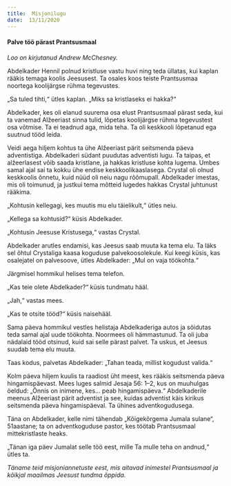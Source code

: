 ```yaml
---
title:  Misjonilugu  
date:  13/11/2020  
---
```


#### Palve töö pärast Prantsusmaal

_Loo on kirjutanud Andrew McChesney._

Abdelkader Hennil polnud kristluse vastu huvi ning teda üllatas, kui kaplan rääkis temaga koolis Jeesusest. Ta osales koos teiste Prantsusmaa noortega koolijärgse rühma tegevustes.

„Sa tuled tihti,“ ütles kaplan. „Miks sa kristlaseks ei hakka?“

Abdelkader, kes oli elanud suurema osa elust Prantsusmaal pärast seda, kui ta vanemad Alžeeriast sinna tulid, lõpetas koolijärgse rühma tegevustest osa võtmise. Ta ei teadnud aga, mida teha. Ta oli keskkooli lõpetanud ega suutnud tööd leida.

Veidi aega hiljem kohtus ta ühe Alžeeriast pärit seitsmenda päeva adventistiga. Abdelkaderi südant puudutas adventisti lugu. Ta taipas, et alžeerlasest võib saada kristlane, ja hakkas kristluse kohta lugema. Umbes samal ajal sai ta kokku ühe endise keskkoolikaaslasega. Crystal oli olnud keskkoolis õnnetu, kuid nüüd oli neiu nagu rõõmupall. Abdelkader imestas, mis oli toimunud, ja justkui tema mõtteid lugedes hakkas Crystal juhtunust rääkima.

„Kohtusin kellegagi, kes muutis mu elu täielikult,“ ütles neiu.

„Kellega sa kohtusid?“ küsis Abdelkader.

„Kohtusin Jeesuse Kristusega,“ vastas Crystal.

Abdelkader arutles endamisi, kas Jeesus saab muuta ka tema elu. Ta läks sel õhtul Crystaliga kaasa koguduse palvekoosolekule. Kui keegi küsis, kas osalejatel on palvesoove, ütles Abdelkader: „Mul on vaja töökohta.“

Järgmisel hommikul helises tema telefon.

„Kas teie olete Abdelkader?“ küsis tundmatu hääl.

„Jah,“ vastas mees.

„Kas te otsite tööd?“ küsis naisehääl.

Sama päeva hommikul vestles helistaja Abdelkaderiga autos ja sõidutas teda samal ajal uude töökohta. Noormees oli hämmastunud. Ta oli juba nädalaid tööd otsinud, kuid sai selle pärast palvet. Ta uskus, et Jeesus suudab tema elu muuta.

Taas kodus, palvetas Abdelkader: „Tahan teada, millist kogudust valida.“

Kolm päeva hiljem kuulis ta raadiost üht meest, kes rääkis seitsmenda päeva hingamispäevast. Mees luges salmid Jesaja 56: 1–2, kus on muuhulgas öeldud: „Õnnis on inimene, kes… peab hingamispäeva.“ Abdelkaderile meenus Alžeeriast pärit adventist ja see, kuidas adventist käis kirikus seitsmenda päeva hingamispäeval. Ta ühines adventkogudusega.

Täna on Abdelkader, kelle nimi tähendab „Kõigekõrgema Jumala sulane“, 51aastane; ta on adventkoguduse pastor, kes töötab Prantsusmaal mittekristlaste heaks.

„Tänan iga päev Jumalat selle töö eest, mille Ta mulle teha on andnud,“ ütles ta.

_Täname teid misjoniannetuste eest, mis aitavad inimestel Prantsusmaal ja kõikjal maailmas Jeesust tundma õppida._